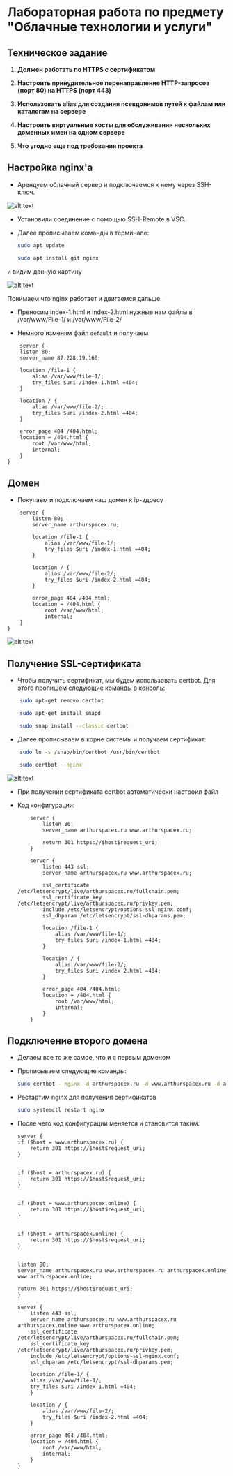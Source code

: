 # Лабораторная работа по предмету "Облачные технологии и услуги"

## Техническое задание

1. **Должен работать по HTTPS с сертификатом**
   
2. **Настроить принудительное перенаправление HTTP-запросов (порт 80) на HTTPS (порт 443)**
   
3. **Использовать alias для создания псевдонимов путей к файлам или каталогам на сервере**
   
4. **Настроить виртуальные хосты для обслуживания нескольких доменных имен на одном сервере**
   
5. **Что угодно еще под требования проекта**

## Настройка nginx'а


- Арендуем облачный сервер и подключаемся к нему через SSH-ключ.

![alt text](images/15.PNG)

- Установили соединение с помощью SSH-Remote в VSC.
- Далее прописываем команды в терминале:

   ```bash
   sudo apt update
   ```

   ```bash
   sudo apt install git nginx 
   ```
и видим данную картину

![alt text](images/1.PNG)

Понимаем что nginx работает и двигаемся дальше.

- Преносим index-1.html и index-2.html нужные нам файлы в /var/www/File-1/ и /var/www/File-2/ 

- Немного изменям файл `default` и получаем

```nginx
    server {
    listen 80;
    server_name 87.228.19.160;

    location /file-1 {
        alias /var/www/file-1/;
        try_files $uri /index-1.html =404;
    }

    location / {
        alias /var/www/file-2/;
        try_files $uri /index-2.html =404;
    }

    error_page 404 /404.html;
    location = /404.html {
        root /var/www/html;
        internal;
    }
}
```

## Домен 

- Покупаем и подключаем наш домен к ip-адресу

```nginx 
    server {
        listen 80;
        server_name arthurspacex.ru;

        location /file-1 {
            alias /var/www/file-1/;
            try_files $uri /index-1.html =404;
        }

        location / {
            alias /var/www/file-2/;
            try_files $uri /index-2.html =404;
        }

        error_page 404 /404.html;
        location = /404.html {
            root /var/www/html;
            internal;
    }
}
```

![alt text](images/no_https.png)

## Получение SSL-сертификата

- Чтобы получить сертификат, мы будем использовать certbot. Для этого пропишем следующие команды в консоль:

```bash
    sudo apt-get remove certbot
```

```bash
    sudo apt-get install snapd
```

```bash
    sudo snap install --classic certbot
```

- Далее прописываем в корне системы и получаем сертификат: 

```bash
    sudo ln -s /snap/bin/certbot /usr/bin/certbot
```
    
```bash
    sudo certbot --nginx
```
    
![alt text](images/file-1.png)

- При получении сертификата certbot автоматически настроил файл
    
- Код конфигурации:

    ```nginx 
        server {
            listen 80;
            server_name arthurspacex.ru www.arthurspacex.ru;

            return 301 https://$host$request_uri;
        }

        server {
            listen 443 ssl;
            server_name arthurspacex.ru www.arthurspacex.ru;

            ssl_certificate /etc/letsencrypt/live/arthurspacex.ru/fullchain.pem; 
            ssl_certificate_key /etc/letsencrypt/live/arthurspacex.ru/privkey.pem; 
            include /etc/letsencrypt/options-ssl-nginx.conf; 
            ssl_dhparam /etc/letsencrypt/ssl-dhparams.pem; 

            location /file-1 {
                alias /var/www/file-1/;
                try_files $uri /index-1.html =404;
            }

            location / {
                alias /var/www/file-2/;
                try_files $uri /index-2.html =404;
            }

            error_page 404 /404.html;
            location = /404.html {
                root /var/www/html;
                internal;
            }
        }

    ```

## Подключение второго домена 

- Делаем все то же самое, что и с первым доменом

- Прописываем следующие команды:

    ```bash
    sudo certbot --nginx -d arthurspacex.ru -d www.arthurspacex.ru -d arthurspacex.online -d www.arthurspacex.online
    ```

- Рестартим nginx для получения сертификатов

    ```bash
    sudo systemctl restart nginx
    ```


- После чего код конфигурации меняется и становится таким:
    ```nginx
    server {
    if ($host = www.arthurspacex.ru) {
        return 301 https://$host$request_uri;
    } 


    if ($host = arthurspacex.ru) {
        return 301 https://$host$request_uri;
    }


    if ($host = www.arthurspacex.online) {
        return 301 https://$host$request_uri;
    }


    if ($host = arthurspacex.online) {
        return 301 https://$host$request_uri;
    }


    listen 80;
    server_name arthurspacex.ru www.arthurspacex.ru arthurspacex.online www.arthurspacex.online;

    return 301 https://$host$request_uri;
    }

    server {
        listen 443 ssl;
        server_name arthurspacex.ru www.arthurspacex.ru arthurspacex.online www.arthurspacex.online;
        ssl_certificate /etc/letsencrypt/live/arthurspacex.ru/fullchain.pem; 
        ssl_certificate_key /etc/letsencrypt/live/arthurspacex.ru/privkey.pem; 
        include /etc/letsencrypt/options-ssl-nginx.conf; 
        ssl_dhparam /etc/letsencrypt/ssl-dhparams.pem; 

        location /file-1/ {
        alias /var/www/file-1/;
        try_files $uri /index-1.html =404;
        }

        location / {
            alias /var/www/file-2/;
            try_files $uri /index-2.html =404;
        }

        error_page 404 /404.html;
        location = /404.html {
            root /var/www/html;
            internal;
        }
    }

    ```
